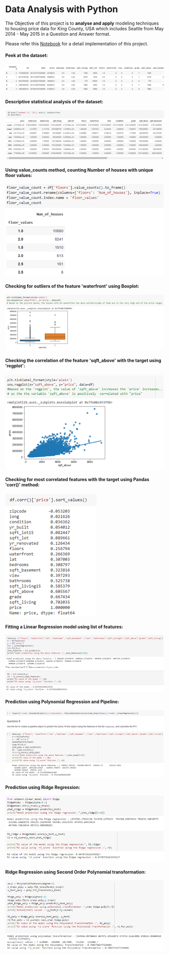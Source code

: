 
#  <b>Data Analysis with Python</b>


The Objective of this project is to <b>analyse and apply</b> modeling techniques to housing price data for King County, USA which includes Seattle from May 2014 - May 2015 in a Question and Answer format.


Please refer this <a href='https://github.com/J-R-1/J-R-1/blob/main/Data%20Analysis%20with%20Python/Data_Analysis_using_Python.ipynb'>Notebook</a> for a detail implementation of this project.


#### <b>Peek at the dataset</b>:

<img src='https://github.com/J-R-1/J-R-1/blob/main/Data%20Analysis%20with%20Python/Screenshot%20(323).png' />



#### <b>Descriptive statistical analysis of the dataset</b>:

<img src='https://github.com/J-R-1/J-R-1/blob/main/Data%20Analysis%20with%20Python/da_dsa.png' />



#### <b>Using value_counts method, counting Number of houses with unique floor values</b>:

<img src='https://github.com/J-R-1/J-R-1/blob/main/Data%20Analysis%20with%20Python/da_val_count.png' />



#### <b>Checking for outliers of the feature 'waterfront' using Boxplot</b>:

<img src='https://github.com/J-R-1/J-R-1/blob/main/Data%20Analysis%20with%20Python/da_box.png' />



#### <b>Checking the correlation of the feature 'sqft_above' with the target using 'regplot'</b>:

<img src='https://github.com/J-R-1/J-R-1/blob/main/Data%20Analysis%20with%20Python/da_regplot.png' />



#### <b>Checking for most correlated features with the target using Pandas 'corr()' method</b>:

<img src='https://github.com/J-R-1/J-R-1/blob/main/Data%20Analysis%20with%20Python/da_corr.png' />



#### <b>Fitting a Linear Regression model using list of features</b>:

<img src='https://github.com/J-R-1/J-R-1/blob/main/Data%20Analysis%20with%20Python/da_lr.png' />



#### <b>Prediction using Polynomial Regression and Pipeline</b>:

<img src='https://github.com/J-R-1/J-R-1/blob/main/Data%20Analysis%20with%20Python/Screenshot%20(330).png' />



#### <b>Prediction using Ridge Regression</b>:

<img src='https://github.com/J-R-1/J-R-1/blob/main/Data%20Analysis%20with%20Python/da_rr.png' />




#### <b>Ridge Regression using Second Order Polynomial transformation</b>:

<img src='https://github.com/J-R-1/J-R-1/blob/main/Data%20Analysis%20with%20Python/da_poly_second.png' />


